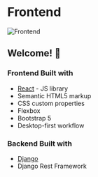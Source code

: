 # Frontend

![Frontend](./Fronted/React-travel-landing/TravelAgencyLandingPage-designdesktop.png)

## Welcome! 👋

### Frontend Built with

- [React](https://reactjs.org/) - JS library
- Semantic HTML5 markup
- CSS custom properties
- Flexbox
- Bootstrap 5
- Desktop-first workflow

### Backend Built with

- [Django](https://www.djangoproject.com/)
- Django Rest Framework
